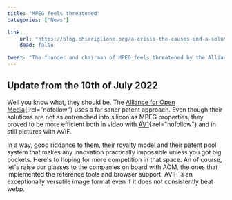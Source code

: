 ```yaml
---
title: "MPEG feels threatened"
categories: ["News"]

link:
    url: "https://blog.chiariglione.org/a-crisis-the-causes-and-a-solution/"
    dead: false

tweet: "The founder and chairman of MPEG feels threatened by the Alliance for Open Media"
---
```


## Update from the 10th of July 2022

Well you know what, they should be. The [Alliance for Open Media](https://aomedia.org/){:rel="nofollow"} uses a far
saner patent approach. Even though their solutions are not as entrenched into silicon as MPEG properties, they proved to
be more efficient both in video with [AV1](https://aomedia.org/av1/){:rel="nofollow"} and in still pictures with AVIF.

In a way, good riddance to them, their royalty model and their patent pool system that makes any innovation practically
impossible unless you got big pockets. Here's to hoping for more competition in that space. An of course, let's raise
our glasses to the companies on board with AOM, the ones that implemented the reference tools and browser support. AVIF
is an exceptionally versatile image format even if it does not consistently beat webp.
